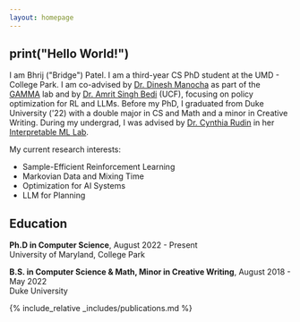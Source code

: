 ```yaml
---
layout: homepage
---
```


## print("Hello World!")

I am Bhrij ("Bridge") Patel. I am a third-year CS PhD student at the UMD - College Park.
I am co-advised by [Dr. Dinesh Manocha](https://www.cs.umd.edu/people/dmanocha) as part of the [GAMMA](https://gamma.umd.edu/) lab and by [Dr. Amrit Singh Bedi](https://sites.google.com/view/amritsinghbedi/home) (UCF), focusing on policy optimization for RL and LLMs. Before my PhD, I graduated from Duke University ('22) with a double major in CS and Math and a minor in Creative Writing. During my undergrad, I was advised by [Dr. Cynthia Rudin](https://www.youtube.com/channel/UCFAkntpj2aOBJ1q4o4FhVwQ/featured) in her [Interpretable ML Lab](https://users.cs.duke.edu/~cynthia/).

My current research interests:

<ul>
  <li>Sample-Efficient Reinforcement Learning</li>
  <li>Markovian Data and Mixing Time</li>
  <li>Optimization for AI Systems</li>
  <li>LLM for Planning</li>
</ul>

## Education

**Ph.D in Computer Science**, August 2022 - Present <br>
University of Maryland, College Park <br>

**B.S. in Computer Science & Math, Minor in Creative Writing**, August 2018 - May 2022<br>
Duke University <br>

<!-- ## News 
- **[Jul. 2024]** "Deep Stochastic Kinematic Models for Probabilistic Motion Forecasting in Traffic" is accepted to IROS 2024! 🎉  (Blog post and camera-ready are under construction!!)
- **[Jul. 2024]** Our paper on our co-simulated driving and traffic simulation in VR, TRAVERSE, is accepted to IROS 2024! 🎉  (Open source is coming soon!)
- **[May 2024]** Began summer internship at [Waymo](https://waymo.com/) in Oxford, UK!
- **[Mar. 2024]** I received the [Maryland Transportation Initiative Fellowship](https://mti.umd.edu/MTI-fellowship-initiative)! 🎉
- **[Jan. 2024]** "Domain-Agnostic Learning with Information Bottleneck for Autonomous Steering" is accepted to ICRA 2024! 🎉
- **[Dec. 2023]** I was selected for [Outstanding GA Award](https://gradschool.umd.edu/funding/student-fellowships-awards/outstanding-graduate-assistant-awards) 2023! 🎉
- **[Sep. 2023]** "Gradient-Informed PPO" is accepted to NeurIPS 2023! 🎉
- **[May 2023]** Started internship at [Kitware Inc.](https://www.kitware.com/) in Carrboro, NC!
- **[Jan. 2023]** Traffic-Aware AD paper is accepted to ICRA 2023! 🎉



{% include_relative _includes/services.md %} -->

{% include_relative _includes/publications.md %}

<!-- ## Teaching
- Teaching Assistant, [Learning-based Modeling, Simulation and Animation](http://www.cs.umd.edu/class/fall2022/cmsc828X/) for [Professor Ming Lin](http://www.cs.umd.edu/~lin/), Fall 2022
- Teaching Assistant, [Data Structures](http://www.cs.umd.edu/class/fall2021/cmsc420-0301/) for [Professor Hanan Samet](http://www.cs.umd.edu/~hjs/), Fall 2021
- Teaching Assistant, [Data Science](https://github.com/cmsc320/spring2022) for [Professor Jose Calderon](http://jmct.cc/), Spring 2022 and Spring 2021 -->
<!-- - Teaching Assistant, Intro to Object Oriented Programming for [Fawzi Emad](http://www.cs.umd.edu/~fpe/), Fall 2020 -->
<!-- 
## Honors and Awards 
- Selected for Outstanding Graduate Assistant Award (AY 2023-2024)
- Selected to attend [CRA-W Grad Cohort for Women 2023](https://cra.org/cra-wp/grad-cohort-for-women/)
- Selected as Spotlight Talk at BADUE at IROS 2022
- CS Summer Research Fellowship, Fall 2021
- Grace Hopper Scholarship, Fall 2020 
- Cornell, Maryland, Max Planck Pre-doctoral Research School, Summer 2020 [[Certificate]](./assets/docs/cmmrs_zheng.pdf)
- QUEST Honors Program, Cohort 29, Fall 2017 
- President's Scholarship, Fall 2016 - Spring 2020
-->
